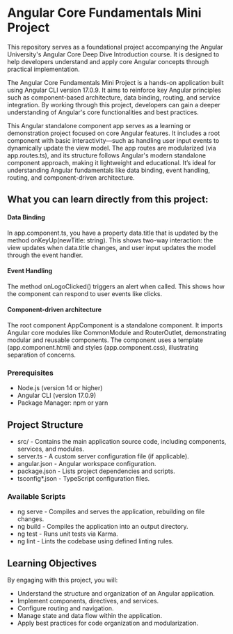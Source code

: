 # Angular Core Fundamentals Mini Project

This repository serves as a foundational project accompanying the Angular University's Angular Core Deep Dive Introduction course. It is designed to help developers understand and apply core Angular concepts through practical implementation.

The Angular Core Fundamentals Mini Project is a hands-on application built using Angular CLI version 17.0.9. It aims to reinforce key Angular principles such as component-based architecture, data binding, routing, and service integration. By working through this project, developers can gain a deeper understanding of Angular's core functionalities and best practices.

This Angular standalone component app serves as a learning or demonstration project focused on core Angular features. It includes a root component with basic interactivity—such as handling user input events to dynamically update the view model. The app routes are modularized (via app.routes.ts), and its structure follows Angular's modern standalone component approach, making it lightweight and educational. It’s ideal for understanding Angular fundamentals like data binding, event handling, routing, and component-driven architecture.

## What you can learn directly from this project:

#### Data Binding
In app.component.ts, you have a property data.title that is updated by the method onKeyUp(newTitle: string).
This shows two-way interaction: the view updates when data.title changes, and user input updates the model through the event handler.

#### Event Handling
The method onLogoClicked() triggers an alert when called.
This shows how the component can respond to user events like clicks.

#### Component-driven architecture
The root component AppComponent is a standalone component.
It imports Angular core modules like CommonModule and RouterOutlet, demonstrating modular and reusable components.
The component uses a template (app.component.html) and styles (app.component.css), illustrating separation of concerns.

### Prerequisites
- Node.js (version 14 or higher)
- Angular CLI (version 17.0.9)
- Package Manager: npm or yarn

## Project Structure
- src/ - Contains the main application source code, including components, services, and modules.
- server.ts - A custom server configuration file (if applicable).
- angular.json - Angular workspace configuration.
- package.json - Lists project dependencies and scripts.
- tsconfig*.json - TypeScript configuration files.

### Available Scripts
- ng serve - Compiles and serves the application, rebuilding on file changes.
- ng build - Compiles the application into an output directory.
- ng test - Runs unit tests via Karma.
- ng lint - Lints the codebase using defined linting rules.

## Learning Objectives

By engaging with this project, you will:

- Understand the structure and organization of an Angular application.
- Implement components, directives, and services.
- Configure routing and navigation.
- Manage state and data flow within the application.
- Apply best practices for code organization and modularization.
